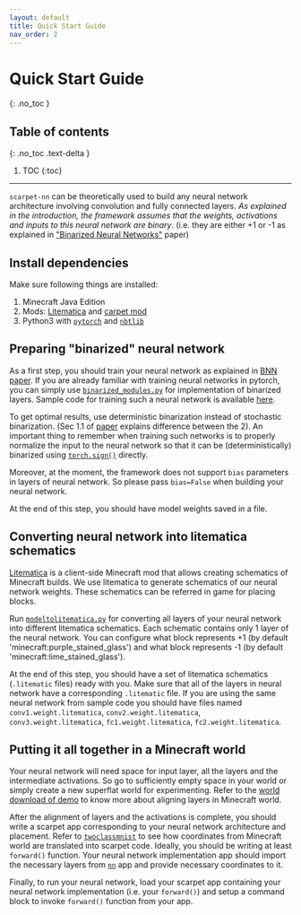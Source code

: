 ```yaml
---
layout: default
title: Quick Start Guide
nav_order: 2
---
```


# Quick Start Guide
{: .no_toc }

## Table of contents
{: .no_toc .text-delta }

1. TOC
{:toc}

---


`scarpet-nn` can be theoretically used to build any neural network architecture involving convolution and fully connected layers. _As explained in the introduction, the framework assumes that the weights, activations and inputs to this neural network are binary_. (i.e. they are either +1 or -1 as explained in ["Binarized Neural Networks"](https://arxiv.org/abs/1602.02830) paper) 

## Install dependencies
Make sure following things are installed:

1. Minecraft Java Edition
2. Mods: [Litematica](https://github.com/maruohon/litematica) and [carpet mod](https://github.com/gnembon/fabric-carpet)
3. Python3 with [`pytorch`](https://github.com/pytorch/pytorch) and [`nbtlib`](https://github.com/vberlier/nbtlib)


## Preparing "binarized" neural network
As a first step, you should train your neural network as explained in [BNN paper](https://arxiv.org/abs/1602.02830). If you are already familiar with training neural networks in pytorch, you can simply use [`binarized_modules.py`](https://github.com/ashutoshbsathe/scarpet-nn/blob/master/nn-training/binarized_modules.py) for implementation of binarized layers. Sample code for training such a neural network is available [here](https://github.com/ashutoshbsathe/scarpet-nn/blob/master/nn-training/).

To get optimal results, use deterministic binarization instead of stochastic binarization. (Sec 1.1 of [paper](https://arxiv.org/abs/1602.02830) explains difference between the 2). An important thing to remember when training such networks is to properly normalize the input to the neural network so that it can be (deterministically) binarized using [`torch.sign()`](https://pytorch.org/docs/stable/torch.html#torch.sign) directly. 

Moreover, at the moment, the framework does not support `bias` parameters in layers of neural network. So please pass `bias=False` when building your neural network.

At the end of this step, you should have model weights saved in a file.

## Converting neural network into litematica schematics
[Litematica](https://github.com/maruohon/litematica) is a client-side Minecraft mod that allows creating schematics of Minecraft builds. We use litematica to generate schematics of our neural network weights. These schematics can be referred in game for placing blocks. 

Run [`modeltolitematica.py`](https://github.com/ashutoshbsathe/scarpet-nn/blob/master/nn-to-litematica/modeltolitematica.py) for converting all layers of your neural network into different litematica schematics. Each schematic contains only 1 layer of the neural network. You can configure what block represents +1 (by default 'minecraft:purple_stained_glass') and what block represents -1 (by default 'minecraft:lime_stained_glass').

At the end of this step, you should have a set of litematica schematics (`.litematic` files) ready with you. Make sure that all of the layers in neural network have a corresponding `.litematic` file. If you are using the same neural network from sample code you should have files named `conv1.weight.litematica`, `conv2.weight.litematica`, `conv3.weight.litematica`, `fc1.weight.litematica`, `fc2.weight.litematica`.

## Putting it all together in a Minecraft world
Your neural network will need space for input layer, all the layers and the intermediate activations. So go to sufficiently empty space in your world or simply create a new superflat world for experimenting. Refer to the [world download of demo](https://drive.google.com/open?id=13lw4Ct5H-vgh2ajpMc7Xw2NHdzymXeEa) to know more about aligning layers in Minecraft world.

After the alignment of layers and the activations is complete, you should write a scarpet app corresponding to your neural network architecture and placement. Refer to [`twoclassmnist`](https://github.com/ashutoshbsathe/scarpet-nn/blob/master/scarpet-apps/twoclassmnist.sc) to see how coordinates from Minecraft world are translated into scarpet code. Ideally, you should be writing at least `forward()` function. Your neural network implementation app should import the necessary layers from [`nn`](https://github.com/ashutoshbsathe/scarpet-nn/blob/master/scarpet-apps/nn.sc) app and provide necessary coordinates to it.

Finally, to run your neural network, load your scarpet app containing your neural network implementation (i.e. your `forward()`) and setup a command block to invoke `forward()` function from your app.